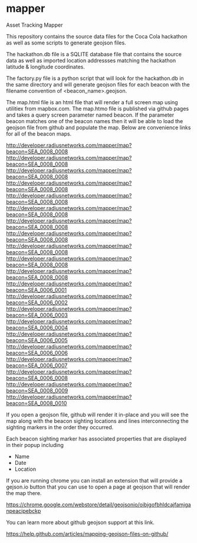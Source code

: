 mapper
======

Asset Tracking Mapper

This repository contains the source data files for the Coca Cola hackathon as well as some scripts to
generate geojson files.

The hackathon.db file is a SQLITE database file that contains the source data as well as imported
location addressses matching the hackathon latitude & longitude coordinates.

The factory.py file is a python script that will look for the hackathon.db in the same directory and will
generate geojson files for each beacon with the filename convention of <beacon_name>.geojson.

The map.html file is an html file that will render a full screen map using utilitiex from mapbox.com.
The map.htmo file is published via github pages and takes a query screen parameter named beacon.
If the parameter beacon matches one of the beacon names then it will be able to load the geojson file
from github and populate the map. Below are convenience links for all of the beacon maps.

http://developer.radiusnetworks.com/mapper/map?beacon=SEA_0008_0008
http://developer.radiusnetworks.com/mapper/map?beacon=SEA_0008_0008
http://developer.radiusnetworks.com/mapper/map?beacon=SEA_0008_0008
http://developer.radiusnetworks.com/mapper/map?beacon=SEA_0008_0008
http://developer.radiusnetworks.com/mapper/map?beacon=SEA_0008_0008
http://developer.radiusnetworks.com/mapper/map?beacon=SEA_0008_0008
http://developer.radiusnetworks.com/mapper/map?beacon=SEA_0008_0008
http://developer.radiusnetworks.com/mapper/map?beacon=SEA_0008_0008
http://developer.radiusnetworks.com/mapper/map?beacon=SEA_0008_0008
http://developer.radiusnetworks.com/mapper/map?beacon=SEA_0008_0008
http://developer.radiusnetworks.com/mapper/map?beacon=SEA_0008_0008
http://developer.radiusnetworks.com/mapper/map?beacon=SEA_0006_0001
http://developer.radiusnetworks.com/mapper/map?beacon=SEA_0006_0002
http://developer.radiusnetworks.com/mapper/map?beacon=SEA_0006_0003
http://developer.radiusnetworks.com/mapper/map?beacon=SEA_0006_0004
http://developer.radiusnetworks.com/mapper/map?beacon=SEA_0006_0005
http://developer.radiusnetworks.com/mapper/map?beacon=SEA_0006_0006
http://developer.radiusnetworks.com/mapper/map?beacon=SEA_0006_0007
http://developer.radiusnetworks.com/mapper/map?beacon=SEA_0006_0008
http://developer.radiusnetworks.com/mapper/map?beacon=SEA_0008_0009
http://developer.radiusnetworks.com/mapper/map?beacon=SEA_0008_0010





If you open a geojson file, github will render it in-place and you will see the map along with the beacon
sighting locations and lines interconnecting the sighting markers in the order they occurred.

Each beacon sighting marker has associated properties that are displayed in their popup including

- Name
- Date
- Location

If you are running chrome you can install an extension that will provide a gejson.io button that you can use
to open a page at geojson that will render the map there.

https://chrome.google.com/webstore/detail/geojsonio/oibjgofbhldcajfamjganpeacipebckp

You can learn more about github geojson support at this link.

https://help.github.com/articles/mapping-geojson-files-on-github/



